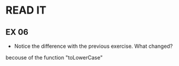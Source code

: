 # READ IT
## EX 06
* Notice the difference with the previous exercise. What changed?

becouse of the function "toLowerCase"